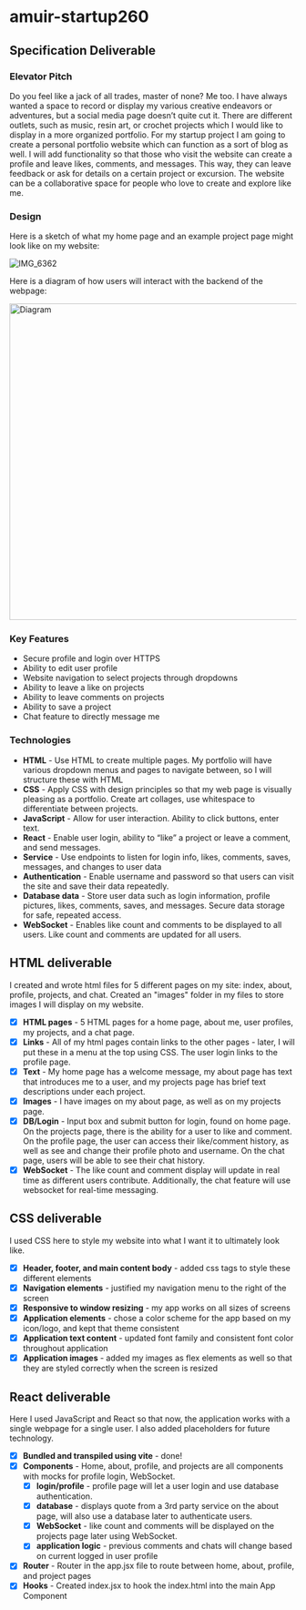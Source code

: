 # amuir-startup260
## Specification Deliverable 
### Elevator Pitch
Do you feel like a jack of all trades, master of none? Me too. I have always wanted a space to record or display my various creative endeavors or adventures, but a social media page doesn’t quite cut it. There are different outlets, such as music, resin art, or crochet projects which I would like to display in a more organized portfolio. For my startup project I am going to create a personal portfolio website which can function as a sort of blog as well. I will add functionality so that those who visit the website can create a profile and leave likes, comments, and messages. This way, they can leave feedback or ask for details on a certain project or excursion. The website can be a collaborative space for people who love to create and explore like me.
### Design 
Here is a sketch of what my home page and an example project page might look like on my website:

![IMG_6362](https://github.com/user-attachments/assets/5fb41194-fb61-4e21-9c41-7bae62229dce)

Here is a diagram of how users will interact with the backend of the webpage:

<img width="556" alt="Diagram" src="https://github.com/user-attachments/assets/a8704a2b-a033-4bc2-9550-699e4bb49345">

### Key Features 
- Secure profile and login over HTTPS
- Ability to edit user profile
- Website navigation to select projects through dropdowns
- Ability to leave a like on projects
- Ability to leave comments on projects
- Ability to save a project
- Chat feature to directly message me

### Technologies 
- **HTML** - Use HTML to create multiple pages. My portfolio will have various dropdown menus and pages to navigate between, so I will structure these with HTML
- **CSS** - Apply CSS with design principles so that my web page is visually pleasing as a portfolio. Create art collages, use whitespace to differentiate between projects.
- **JavaScript** - Allow for user interaction. Ability to click buttons, enter text.
- **React** - Enable user login, ability to “like” a project or leave a comment, and send messages.
- **Service** - Use endpoints to listen for login info, likes, comments, saves, messages, and changes to user data
- **Authentication** - Enable username and password so that users can visit the site and save their data repeatedly.
- **Database data** - Store user data such as login information, profile pictures, likes, comments, saves, and messages. Secure data storage for safe, repeated access.
- **WebSocket** - Enables like count and comments to be displayed to all users. Like count and comments are updated for all users.

## HTML deliverable

I created and wrote html files for 5 different pages on my site: index, about, profile, projects, and chat. Created an "images" folder in my files to store images I will display on my website. 

- [x] **HTML pages** - 5 HTML pages for a home page, about me, user profiles, my projects, and a chat page.
- [x] **Links** - All of my html pages contain links to the other pages - later, I will put these in a menu at the top using CSS. The user login links to the profile page.
- [x] **Text** - My home page has a welcome message, my about page has text that introduces me to a user, and my projects page has brief text descriptions under each project.
- [x] **Images** - I have images on my about page, as well as on my projects page.
- [x] **DB/Login** - Input box and submit button for login, found on home page. On the projects page, there is the ability for a user to like and comment. On the profile page, the user can access their like/comment history, as well as see and change their profile photo and username. On the chat page, users will be able to see their chat history.
- [x] **WebSocket** - The like count and comment display will update in real time as different users contribute. Additionally, the chat feature will use websocket for real-time messaging.

## CSS deliverable

I used CSS here to style my website into what I want it to ultimately look like.

- [x] **Header, footer, and main content body** - added css tags to style these different elements
- [x] **Navigation elements** - justified my navigation menu to the right of the screen
- [x] **Responsive to window resizing** - my app works on all sizes of screens
- [x] **Application elements** - chose a color scheme for the app based on my icon/logo, and kept that theme consistent
- [x] **Application text content** - updated font family and consistent font color throughout application
- [x] **Application images** - added my images as flex elements as well so that they are styled correctly when the screen is resized

## React deliverable

Here I used JavaScript and React so that now, the application works with a single webpage for a single user. I also added placeholders for future technology.

- [x] **Bundled and transpiled using vite** - done!
- [x] **Components** - Home, about, profile, and projects are all components with mocks for profile login, WebSocket.
  - [x] **login/profile** - profile page will let a user login and use database authentication.
  - [x] **database** - displays quote from a 3rd party service on the about page, will also use a database later to authenticate users.
  - [x] **WebSocket** - like count and comments will be displayed on the projects page later using WebSocket.
  - [x] **application logic** - previous comments and chats will change based on current logged in user profile
- [x] **Router** - Router in the app.jsx file to route between home, about, profile, and project pages
- [x] **Hooks** - Created index.jsx to hook the index.html into the main App Component
